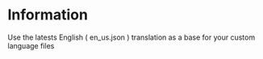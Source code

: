 # Information
Use the latests English ( en_us.json ) translation as a base for your custom language files
